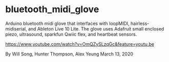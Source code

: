 # bluetooth_midi_glove
Arduino bluetooth midi glove that interfaces with loopMIDI, hairless-midiserial, and Ableton Live 10 Lite. The glove uses Adafruit small enclosed piezo, ultrasound, sparkfun Qwiic flex, and heartbeat sensors.

https://www.youtube.com/watch?v=OmQZySLzqGc&feature=youtu.be

By Will Song, Hunter Thompson, Alex Yeung
March 13, 2020
